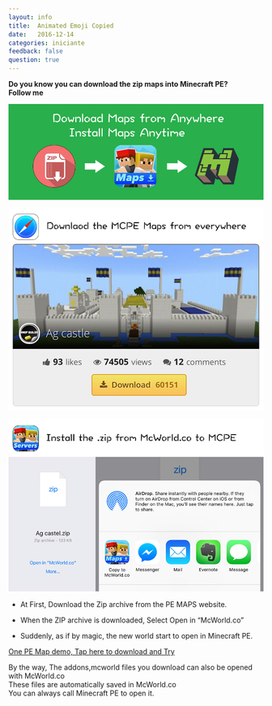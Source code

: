 ```yaml
---
layout: info
title:  Animated Emoji Copied
date:   2016-12-14
categories: iniciante
feedback: false
question: true
---
```

**Do you know you can download the zip maps into Minecraft PE?**  
**Follow me**  


![screenshot](/assets/images/mcworldad.png)  

![screenshot](/assets/images/zip1.jpg)  

![screenshot](/assets/images/zip2.jpg)  

- At First, Download the Zip archive from the PE MAPS website.  

- When the ZIP archive is downloaded, Select Open in “McWorld.co”  

- Suddenly, as if by magic, the new world start to open in Minecraft PE.



[One PE Map demo, Tap here to download and Try](http://mcpehub.com/maps?sort=downloads)


By the way, The addons,mcworld files you download can also be opened with McWorld.co  
These files are automatically saved in McWorld.co  
You can always call Minecraft PE to open it.
